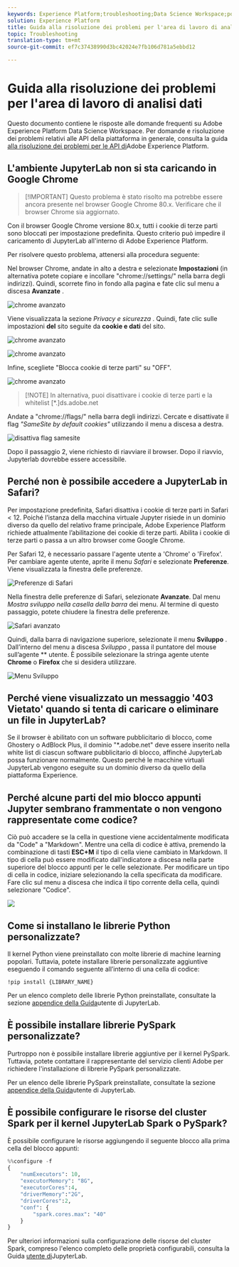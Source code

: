 ```yaml
---
keywords: Experience Platform;troubleshooting;Data Science Workspace;popular topics
solution: Experience Platform
title: Guida alla risoluzione dei problemi per l'area di lavoro di analisi dati
topic: Troubleshooting
translation-type: tm+mt
source-git-commit: ef7c37438990d3bc42024e7fb106d781a5ebbd12

---
```



# Guida alla risoluzione dei problemi per l&#39;area di lavoro di analisi dati

Questo documento contiene le risposte alle domande frequenti su Adobe Experience Platform Data Science Workspace. Per domande e risoluzione dei problemi relativi alle API della piattaforma in generale, consulta la guida [alla risoluzione dei problemi per le API di](../landing/troubleshooting.md)Adobe Experience Platform.

## L&#39;ambiente JupyterLab non si sta caricando in Google Chrome

>[!IMPORTANT] Questo problema è stato risolto ma potrebbe essere ancora presente nel browser Google Chrome 80.x. Verificare che il browser Chrome sia aggiornato.

Con il browser Google Chrome versione 80.x, tutti i cookie di terze parti sono bloccati per impostazione predefinita. Questo criterio può impedire il caricamento di JupyterLab all&#39;interno di Adobe Experience Platform.

Per risolvere questo problema, attenersi alla procedura seguente:

Nel browser Chrome, andate in alto a destra e selezionate **Impostazioni** (in alternativa potete copiare e incollare &quot;chrome://settings/&quot; nella barra degli indirizzi). Quindi, scorrete fino in fondo alla pagina e fate clic sul menu a discesa **Avanzate** .

![chrome avanzato](./images/faq/chrome-advanced.png)

Viene visualizzata la sezione *Privacy e sicurezza* . Quindi, fate clic sulle impostazioni **del** sito seguite da **cookie e dati** del sito.

![chrome avanzato](./images/faq/privacy-security.png)

![chrome avanzato](./images/faq/cookies.png)

Infine, scegliete &quot;Blocca cookie di terze parti&quot; su &quot;OFF&quot;.

![chrome avanzato](./images/faq/toggle-off.png)

>[!NOTE] In alternativa, puoi disattivare i cookie di terze parti e la whitelist [*.]ds.adobe.net

Andate a &quot;chrome://flags/&quot; nella barra degli indirizzi. Cercate e disattivate il flag *&quot;SameSite by default cookies&quot;* utilizzando il menu a discesa a destra.

![disattiva flag samesite](./images/faq/samesite-flag.png)

Dopo il passaggio 2, viene richiesto di riavviare il browser. Dopo il riavvio, Jupyterlab dovrebbe essere accessibile.

## Perché non è possibile accedere a JupyterLab in Safari?

Per impostazione predefinita, Safari disattiva i cookie di terze parti in Safari &lt; 12. Poiché l’istanza della macchina virtuale Jupyter risiede in un dominio diverso da quello del relativo frame principale, Adobe Experience Platform richiede attualmente l’abilitazione dei cookie di terze parti. Abilita i cookie di terze parti o passa a un altro browser come Google Chrome.

Per Safari 12, è necessario passare l&#39;agente utente a &#39;Chrome&#39; o &#39;Firefox&#39;. Per cambiare agente utente, aprite il menu *Safari* e selezionate **Preferenze**. Viene visualizzata la finestra delle preferenze.

![Preferenze di Safari](./images/faq/preferences.png)

Nella finestra delle preferenze di Safari, selezionate **Avanzate**. Dal menu *Mostra sviluppo nella casella della barra* dei menu. Al termine di questo passaggio, potete chiudere la finestra delle preferenze.

![Safari avanzato](./images/faq/advanced.png)

Quindi, dalla barra di navigazione superiore, selezionate il menu **Sviluppo** . Dall’interno del menu a discesa *Sviluppo* , passa il puntatore del mouse sull’agente ** utente. È possibile selezionare la stringa agente utente **Chrome** o **Firefox** che si desidera utilizzare.

![Menu Sviluppo](./images/faq/user-agent.png)

## Perché viene visualizzato un messaggio &#39;403 Vietato&#39; quando si tenta di caricare o eliminare un file in JupyterLab?

Se il browser è abilitato con un software pubblicitario di blocco, come Ghostery o AdBlock Plus, il dominio &quot;\*.adobe.net&quot; deve essere inserito nella white list di ciascun software pubblicitario di blocco, affinché JupyterLab possa funzionare normalmente. Questo perché le macchine virtuali JupyterLab vengono eseguite su un dominio diverso da quello della piattaforma Experience.

## Perché alcune parti del mio blocco appunti Jupyter sembrano frammentate o non vengono rappresentate come codice?

Ciò può accadere se la cella in questione viene accidentalmente modificata da &quot;Code&quot; a &quot;Markdown&quot;. Mentre una cella di codice è attiva, premendo la combinazione di tasti **ESC+M** il tipo di cella viene cambiato in Markdown. Il tipo di cella può essere modificato dall&#39;indicatore a discesa nella parte superiore del blocco appunti per le celle selezionate. Per modificare un tipo di cella in codice, iniziare selezionando la cella specificata da modificare. Fare clic sul menu a discesa che indica il tipo corrente della cella, quindi selezionare &quot;Codice&quot;.

![](./images/faq/code_type.png)

## Come si installano le librerie Python personalizzate?

Il kernel Python viene preinstallato con molte librerie di machine learning popolari. Tuttavia, potete installare librerie personalizzate aggiuntive eseguendo il comando seguente all’interno di una cella di codice:

```shell
!pip install {LIBRARY_NAME}
```

Per un elenco completo delle librerie Python preinstallate, consultate la sezione [appendice della Guida](./jupyterlab/overview.md#supported-libraries)utente di JupyterLab.

## È possibile installare librerie PySpark personalizzate?

Purtroppo non è possibile installare librerie aggiuntive per il kernel PySpark. Tuttavia, potete contattare il rappresentante del servizio clienti Adobe per richiedere l&#39;installazione di librerie PySpark personalizzate.

Per un elenco delle librerie PySpark preinstallate, consultate la sezione [appendice della Guida](./jupyterlab/overview.md#supported-libraries)utente di JupyterLab.

## È possibile configurare le risorse del cluster Spark per il kernel JupyterLab Spark o PySpark?

È possibile configurare le risorse aggiungendo il seguente blocco alla prima cella del blocco appunti:

```python
%%configure -f 
{
    "numExecutors": 10,
    "executorMemory": "8G",
    "executorCores":4,
    "driverMemory":"2G",
    "driverCores":2,
    "conf": {
        "spark.cores.max": "40"
    }
}
```

Per ulteriori informazioni sulla configurazione delle risorse del cluster Spark, compreso l&#39;elenco completo delle proprietà configurabili, consulta la Guida [utente di](./jupyterlab/overview.md#pyspark-spark-execution-resource)JupyterLab.